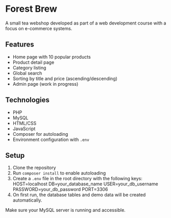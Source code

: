 # Forest Brew

A small tea webshop developed as part of a web development course with a focus on e-commerce systems.

## Features

- Home page with 10 popular products  
- Product detail page  
- Category listing  
- Global search  
- Sorting by title and price (ascending/descending)  
- Admin page (work in progress)

## Technologies

- PHP  
- MySQL  
- HTML/CSS 
- JavaScript  
- Composer for autoloading  
- Environment configuration with `.env`

## Setup

1. Clone the repository  
2. Run `composer install` to enable autoloading  
3. Create a `.env` file in the root directory with the following keys:
   HOST=localhost DB=your_database_name USER=your_db_username PASSWORD=your_db_password PORT=3306
4. On first run, the database tables and demo data will be created automatically.  

Make sure your MySQL server is running and accessible.

